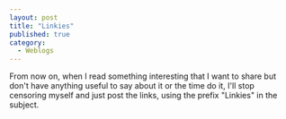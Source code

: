 ```yaml
---
layout: post
title: "Linkies"
published: true
category:
  - Weblogs
---
```

<p>From now on, when I read something interesting that I want to share but don't have anything useful to say about it or the time do it, I'll stop censoring myself and just post the links, using the prefix &quot;Linkies&quot; in the subject.</p>

